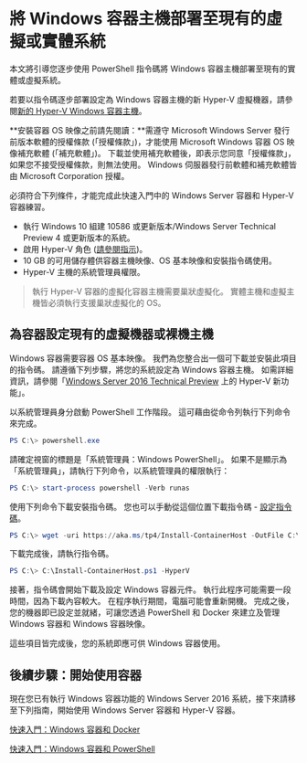 # 將 Windows 容器主機部署至現有的虛擬或實體系統

本文將引導您逐步使用 PowerShell 指令碼將 Windows 容器主機部署至現有的實體或虛擬系統。

若要以指令碼逐步部署設定為 Windows 容器主機的新 Hyper-V 虛擬機器，請參閱[新的 Hyper-V Windows 容器主機](./container_setup.md)。

**安裝容器 OS 映像之前請先閱讀：**需遵守 Microsoft Windows Server 發行前版本軟體的授權條款 (「授權條款」)，才能使用 Microsoft Windows 容器 OS 映像補充軟體 (「補充軟體」)。 下載並使用補充軟體後，即表示您同意「授權條款」，如果您不接受授權條款，則無法使用。 Windows 伺服器發行前軟體和補充軟體皆由 Microsoft Corporation 授權。

必須符合下列條件，才能完成此快速入門中的 Windows Server 容器和 Hyper-V 容器練習。

* 執行 Windows 10 組建 10586 或更新版本/Windows Server Technical Preview 4 或更新版本的系統。
* 啟用 Hyper-V 角色 ([請參閱指示](https://msdn.microsoft.com/virtualization/hyperv_on_windows/quick_start/walkthrough_install#UsingPowerShell))。
* 10 GB 的可用儲存體供容器主機映像、OS 基本映像和安裝指令碼使用。
* Hyper-V 主機的系統管理員權限。

> 執行 Hyper-V 容器的虛擬化容器主機需要巢狀虛擬化。 實體主機和虛擬主機皆必須執行支援巢狀虛擬化的 OS。

## 為容器設定現有的虛擬機器或裸機主機

Windows 容器需要容器 OS 基本映像。 我們為您整合出一個可下載並安裝此項目的指令碼。 請遵循下列步驟，將您的系統設定為 Windows 容器主機。 如需詳細資訊，請參閱「[Windows Server 2016 Technical Preview](https://tnstage.redmond.corp.microsoft.com/en-US/library/dn765471.aspx#BKMK_nested) 上的 Hyper-V 新功能」。

以系統管理員身分啟動 PowerShell 工作階段。 這可藉由從命令列執行下列命令來完成。

``` powershell
PS C:\> powershell.exe
```

請確定視窗的標題是「系統管理員：Windows PowerShell」。 如果不是顯示為「系統管理員」，請執行下列命令，以系統管理員的權限執行：

``` powershell
PS C:\> start-process powershell -Verb runas
```

使用下列命令下載安裝指令碼。 您也可以手動從這個位置下載指令碼 - [設定指令碼](https://aka.ms/tp4/Install-ContainerHost)。

``` PowerShell
PS C:\> wget -uri https://aka.ms/tp4/Install-ContainerHost -OutFile C:\Install-ContainerHost.ps1
```

 下載完成後，請執行指令碼。
``` PowerShell
PS C:\> C:\Install-ContainerHost.ps1 -HyperV
```

接著，指令碼會開始下載及設定 Windows 容器元件。 執行此程序可能需要一段時間，因為下載內容較大。 在程序執行期間，電腦可能會重新開機。 完成之後，您的機器即已設定並就緒，可讓您透過 PowerShell 和 Docker 來建立及管理 Windows 容器和 Windows 容器映像。

 這些項目皆完成後，您的系統即應可供 Windows 容器使用。

## 後續步驟：開始使用容器

現在您已有執行 Windows 容器功能的 Windows Server 2016 系統，接下來請移至下列指南，開始使用 Windows Server 容器和 Hyper-V 容器。

[快速入門：Windows 容器和 Docker](./manage_docker.md)

[快速入門：Windows 容器和 PowerShell](./manage_powershell.md)




